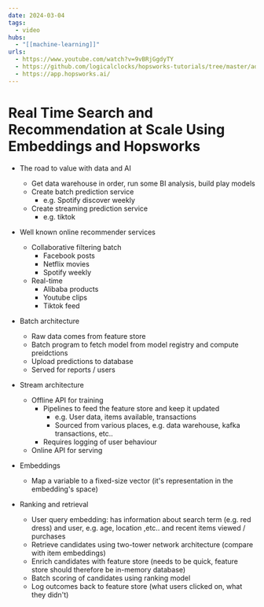 ```yaml
---
date: 2024-03-04
tags:
  - video
hubs:
  - "[[machine-learning]]"
urls:
  - https://www.youtube.com/watch?v=9vBRjGgdyTY
  - https://github.com/logicalclocks/hopsworks-tutorials/tree/master/advanced_tutorials/recommender-system
  - https://app.hopsworks.ai/
---
```


# Real Time Search and Recommendation at Scale Using Embeddings and Hopsworks

- The road to value with data and AI
    - Get data warehouse in order, run some BI analysis, build play models
    - Create batch prediction service
        - e.g. Spotify discover weekly
    - Create streaming prediction service
        - e.g. tiktok

- Well known online recommender services
    - Collaborative filtering batch
        - Facebook posts
        - Netflix movies
        - Spotify weekly
    - Real-time
        - Alibaba products
        - Youtube clips
        - Tiktok feed

- Batch architecture
    - Raw data comes from feature store
    - Batch program to fetch model from model registry and compute preidctions
    - Upload predictions to database
    - Served for reports / users

- Stream architecture
    - Offline API for training
        - Pipelines to feed the feature store and keep it updated
            - e.g. User data, items available, transactions
            - Sourced from various places, e.g. data warehouse, kafka transactions, etc..
        - Requires logging of user behaviour
    - Online API for serving

- Embeddings
    - Map a variable to a fixed-size vector (it's representation in the embedding's space)

- Ranking and retrieval
    - User query embedding: has information about search term (e.g. red dress) and user, e.g. age, location ,etc.. and recent items viewed / purchases
    - Retrieve candidates using two-tower network architecture (compare with item embeddings)
    - Enrich candidates with feature store (needs to be quick, feature store should therefore be in-memory database)
    - Batch scoring of candidates using ranking model
    - Log outcomes back to feature store (what users clicked on, what they didn't)



